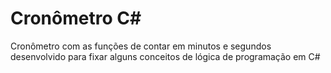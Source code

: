 # Cronômetro C#

Cronômetro com as funções de contar em minutos e segundos desenvolvido para fixar alguns conceitos de lógica de programação em C#
